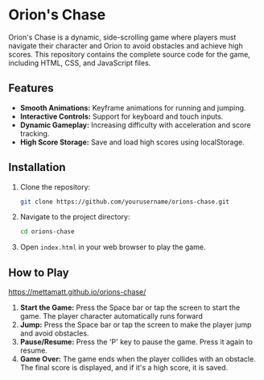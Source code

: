 
# Orion's Chase

Orion's Chase is a dynamic, side-scrolling game where players must navigate their character and Orion to avoid obstacles and achieve high scores. This repository contains the complete source code for the game, including HTML, CSS, and JavaScript files.

## Features
- **Smooth Animations:** Keyframe animations for running and jumping.
- **Interactive Controls:** Support for keyboard and touch inputs.
- **Dynamic Gameplay:** Increasing difficulty with acceleration and score tracking.
- **High Score Storage:** Save and load high scores using localStorage.

## Installation
1. Clone the repository:
    ```sh
    git clone https://github.com/yourusername/orions-chase.git
    ```
2. Navigate to the project directory:
    ```sh
    cd orions-chase
    ```
3. Open `index.html` in your web browser to play the game.

## How to Play

https://mettamatt.github.io/orions-chase/

1. **Start the Game:** Press the Space bar or tap the screen to start the game. The player character automatically runs forward
2. **Jump:** Press the Space bar or tap the screen to make the player jump and avoid obstacles.
3. **Pause/Resume:** Press the 'P' key to pause the game. Press it again to resume.
4. **Game Over:** The game ends when the player collides with an obstacle. The final score is displayed, and if it's a high score, it is saved.

